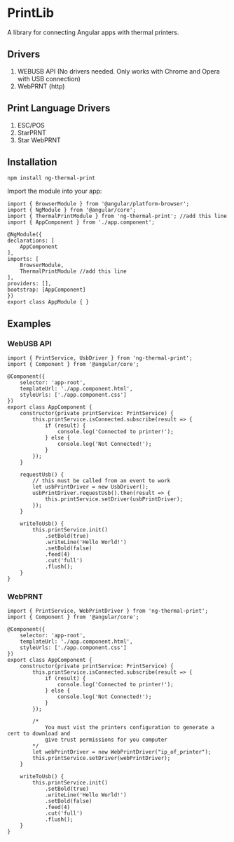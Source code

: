 # PrintLib

A library for connecting Angular apps with thermal printers.

## Drivers

1. WEBUSB API (No drivers needed. Only works with Chrome and Opera with USB connection)
2. WebPRNT (http)

## Print Language Drivers

1. ESC/POS
2. StarPRNT
3. Star WebPRNT


## Installation

`npm install ng-thermal-print`

Import the module into your app:

    import { BrowserModule } from '@angular/platform-browser';
    import { NgModule } from '@angular/core';
    import { ThermalPrintModule } from 'ng-thermal-print'; //add this line
    import { AppComponent } from './app.component';

    @NgModule({
    declarations: [
        AppComponent
    ],
    imports: [
        BrowserModule,
        ThermalPrintModule //add this line
    ],
    providers: [],
    bootstrap: [AppComponent]
    })
    export class AppModule { }

## Examples

### WebUSB API

    import { PrintService, UsbDriver } from 'ng-thermal-print';
    import { Component } from '@angular/core';

    @Component({
        selector: 'app-root',
        templateUrl: './app.component.html',
        styleUrls: ['./app.component.css']
    })
    export class AppComponent {
        constructor(private printService: PrintService) {
            this.printService.isConnected.subscribe(result => {
                if (result) {
                    console.log('Connected to printer!');
                } else {
                    console.log('Not Connected!');
                }
            });
        }

        requestUsb() {
            // this must be called from an event to work
            let usbPrintDriver = new UsbDriver();
            usbPrintDriver.requestUsb().then(result => {
                this.printService.setDriver(usbPrintDriver);
            });
        }

        writeToUsb() {
            this.printService.init()
                .setBold(true)
                .writeLine('Hello World!')
                .setBold(false)
                .feed(4)
                .cut('full')
                .flush();
        }
    }


### WebPRNT

    import { PrintService, WebPrintDriver } from 'ng-thermal-print';
    import { Component } from '@angular/core';

    @Component({
        selector: 'app-root',
        templateUrl: './app.component.html',
        styleUrls: ['./app.component.css']
    })
    export class AppComponent {
        constructor(private printService: PrintService) {
            this.printService.isConnected.subscribe(result => {
                if (result) {
                    console.log('Connected to printer!');
                } else {
                    console.log('Not Connected!');
                }
            });

            /*
                You must vist the printers configuration to generate a cert to download and
                give trust permissions for you computer
            */
            let webPrintDriver = new WebPrintDriver("ip_of_printer");
            this.printService.setDriver(webPrintDriver);
        }

        writeToUsb() {
            this.printService.init()
                .setBold(true)
                .writeLine('Hello World!')
                .setBold(false)
                .feed(4)
                .cut('full')
                .flush();
        }
    }
